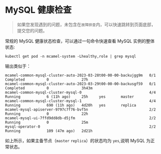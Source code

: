 # MySQL 健康检查

> 如果您发现遇到的问题，未包含在`故障排查`内，可以快速跳转到页面底部，提交您的问题。


常规的 MySQL 健康状态检查，可以通过一句命令快速查看 MySQL 实例的整体状态:

```none
kubectl get pod -n mcamel-system -Lhealthy,role | grep mysql
```

输出类似于：

```
mcamel-common-mysql-cluster-auto-2023-03-28t00-00-00-backujgg9m   0/1     Completed          0               27h              
mcamel-common-mysql-cluster-auto-2023-03-29t00-00-00-backusgf59   0/1     Completed          0               3h43m            
mcamel-common-mysql-cluster-mysql-0                               4/4     Running            6 (11h ago)     25h     yes       master
mcamel-common-mysql-cluster-mysql-1                               4/4     Running            690 (11h ago)   4d20h   yes       replica
mcamel-mysql-apiserver-9797c7f76-bvf5n                            2/2     Running            0               22h              
mcamel-mysql-ui-7ffd9dd8db-d5jfm                                  2/2     Running            0               25m              
mysql-operator-0                                                  2/2     Running            109 (47m ago)   2d21h  
```

如上所示，如果主备节点（`master` `replica`）的状态均为 `yes`,说明 MySQL 为正常状态。